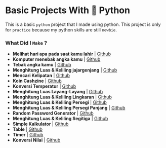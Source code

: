# Basic Projects With 🐍 Python
This is a basic `python` project that I made using python. This project is only for `practice` because my python skills are still `newbie`.

### What Did I `Make` ? 
- **Melihat hari apa pada saat kamu lahir** | [Github](https://github.com/elvirafimansyah/Basic-Project-Python/blob/master/birthday.py)
- **Komputer menebak angka kamu** | [Github](https://github.com/elvirafimansyah/Basic-Project-Python/blob/master/comp_number.py)
- **Tebak angka kamu** | [Github](https://github.com/elvirafimansyah/Basic-Project-Python/blob/master/randomnumber.py)
- **Menghitung Luas & Keliling jajargenjang** | [Github](https://github.com/elvirafimansyah/Basic-Project-Python/blob/master/jajargenjang.py)
- **Mencari Kelipatan** | [Github](https://github.com/elvirafimansyah/Basic-Project-Python/blob/master/kelipatan.py)
- **Koin Cashzine** | [Github](https://github.com/elvirafimansyah/Basic-Project-Python/blob/master/keuangan.py)
- **Konversi Temperatur** | [Github](https://github.com/elvirafimansyah/Basic-Project-Python/blob/master/konversitemp.py)
- **Menghitung Luas Layang-Layang** | [Github](https://github.com/elvirafimansyah/Basic-Project-Python/blob/master/layanglayang.py)
- **Menghitung Luas & Keliling Lingkaran** | [Github](https://github.com/elvirafimansyah/Basic-Project-Python/blob/master/lingkaran.py)
- **Menghitung Luas & Keliling Persegi** | [Github](https://github.com/elvirafimansyah/Basic-Project-Python/blob/master/persegi.py)
- **Menghitung Luas & Keliling Persegi Panjang** | [Github](https://github.com/elvirafimansyah/Basic-Project-Python/blob/master/persegipanjang.py)
- **Random Password Generator** | [Github](https://github.com/elvirafimansyah/Basic-Project-Python/blob/master/psgenerator.py)
- **Menghitung Luas & Keliling Segitiga** | [Github](https://github.com/elvirafimansyah/Basic-Project-Python/blob/master/segitiga.py)
- **Simple Kalkulator** | [Github](https://github.com/elvirafimansyah/Basic-Project-Python/blob/master/simple_cal.py)
- **Table** | [Github](https://github.com/elvirafimansyah/Basic-Project-Python/blob/master/table.py)
- **Timer** | [Github](https://github.com/elvirafimansyah/Basic-Project-Python/blob/master/timer.py)
- **Konversi Nilai** | [Github](https://github.com/elvirafimansyah/Basic-Project-Python/blob/master/valueconversion.py)
